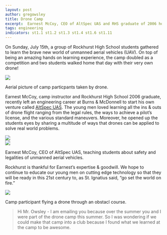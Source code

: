 ```yaml
---
layout: post
author: gregowsley
title: Drone Camp
excerpt:  Earnest McCoy, CEO of AltSpec UAS and RHS graduate of 2006 hosted an exciting hands on drone camp for Rockhurst students. They learned aspects of safety, FAA rules, drone components, flight and control theory, and experiences flying a drone with their own two hands!
tags: engineering
indicators: st1.1 st1.2 st1.3 st1.4 st1.6 st1.11
---
```


On Sunday, July 15th, a group of Rockhurst High School students gathered to learn the brave new world of unmanned aerial vehicles (UAV). On top of being an amazing hands on learning experience, the camp doubled as a competition and two students walked home that day with their very own drone!
<div class="flex-wrapper">
  <div class="x1"><img src="{{ site.baseurl }}/img/DroneCampPhotoClose.jpg"></div>
</div>
<p class="caption">Aerial picture of camp particpants taken by drone.</p>
    
Earnest McCoy, camp instructor and Rockhurst High School 2006 graduate, recently left an engineering career at Burns & McDonnell to start his own venture called [AltSpec UAS](https://www.altspecuas.com/). The young men loved learning all the ins & outs of drone flight ranging from the legal rules, the ways to achieve a pilot’s license, and the various standard maneuvers. Moreover, he opened up the students eyes by sharing a multitude of ways that drones can be applied to solve real world problems. 
<div class="flex-wrapper">
  <div class="x1"><img src="{{ site.baseurl }}/img/DroneCamp1.JPG"></div>
  <div class="x1"><img src="{{ site.baseurl }}/img/DroneCamp2.JPG"></div>
</div>
<p class="caption">Earnest McCoy, CEO of AltSpec UAS, teaching students about safety and legalities of unmanned aerial vehicles. </p>

Rockhurst is thankful for Earnest’s expertise & goodwill. We hope to continue to educate our young men on cutting edge technology so that they will be ready in this 21st century to, as St. Ignatius said, “go set the world on fire.”

<div class="flex-wrapper">
  <div class="x1"><img src="{{ site.baseurl }}/img/DroneCamp3.JPG"></div>
</div>
<p class="caption">Camp participant flying a drone through an obstacl course.</p>

<blockquote> Hi Mr. Owsley - I am emailing you because over the summer you and I were part of the drone camp this summer. 
So I was wondering if we could make that camp into a club because I found what we learned at the camp to be awesome. </blockquote>
